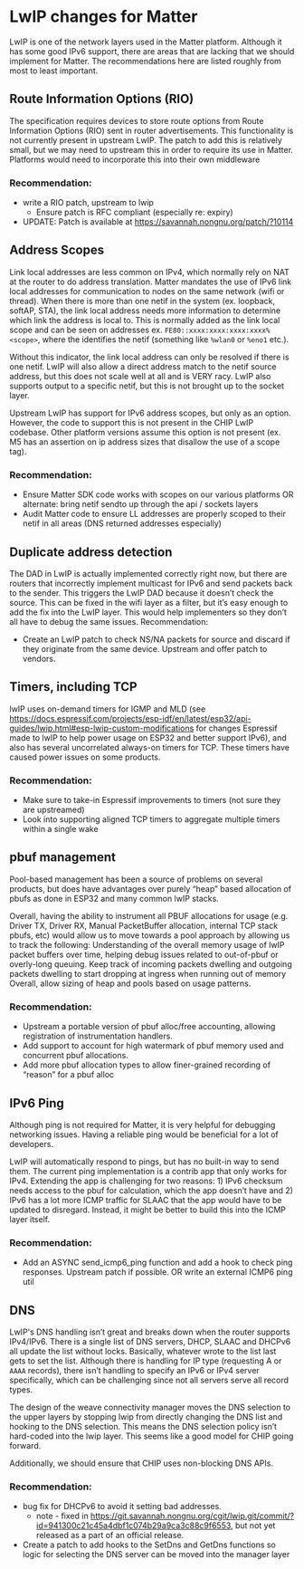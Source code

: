 # LwIP changes for Matter

LwIP is one of the network layers used in the Matter platform. Although it has
some good IPv6 support, there are areas that are lacking that we should
implement for Matter. The recommendations here are listed roughly from most to
least important.

## Route Information Options (RIO)

The specification requires devices to store route options from Route Information
Options (RIO) sent in router advertisements. This functionality is not currently
present in upstream LwIP. The patch to add this is relatively small, but we may
need to upstream this in order to require its use in Matter. Platforms would
need to incorporate this into their own middleware

### Recommendation:

-   write a RIO patch, upstream to lwip
    -   Ensure patch is RFC compliant (especially re: expiry)
-   UPDATE: Patch is available at https://savannah.nongnu.org/patch/?10114

## Address Scopes

Link local addresses are less common on IPv4, which normally rely on NAT at the
router to do address translation. Matter mandates the use of IPv6 link local
addresses for communication to nodes on the same network (wifi or thread). When
there is more than one netif in the system (ex. loopback, softAP, STA), the link
local address needs more information to determine which link the address is
local to. This is normally added as the link local scope and can be seen on
addresses ex. `FE80::xxxx:xxxx:xxxx:xxxx%<scope>`, where the <scope> identifies
the netif (something like `%wlan0` or `%eno1` etc.).

Without this indicator, the link local address can only be resolved if there is
one netif. LwIP will also allow a direct address match to the netif source
address, but this does not scale well at all and is VERY racy. LwIP also
supports output to a specific netif, but this is not brought up to the socket
layer.

Upstream LwIP has support for IPv6 address scopes, but only as an option.
However, the code to support this is not present in the CHIP LwIP codebase.
Other platform versions assume this option is not present (ex. M5 has an
assertion on ip address sizes that disallow the use of a scope tag).

### Recommendation:

-   Ensure Matter SDK code works with scopes on our various platforms OR
    alternate: bring netif sendto up through the api / sockets layers
-   Audit Matter code to ensure LL addresses are properly scoped to their netif
    in all areas (DNS returned addresses especially)

## Duplicate address detection

The DAD in LwIP is actually implemented correctly right now, but there are
routers that incorrectly implement multicast for IPv6 and send packets back to
the sender. This triggers the LwIP DAD because it doesn’t check the source. This
can be fixed in the wifi layer as a filter, but it’s easy enough to add the fix
into the LwIP layer. This would help implementers so they don’t all have to
debug the same issues. Recommendation:

-   Create an LwIP patch to check NS/NA packets for source and discard if they
    originate from the same device. Upstream and offer patch to vendors.

## Timers, including TCP

lwIP uses on-demand timers for IGMP and MLD (see
https://docs.espressif.com/projects/esp-idf/en/latest/esp32/api-guides/lwip.html#esp-lwip-custom-modifications
for changes Espressif made to lwIP to help power usage on ESP32 and better
support IPv6), and also has several uncorrelated always-on timers for TCP. These
timers have caused power issues on some products.

### Recommendation:

-   Make sure to take-in Espressif improvements to timers (not sure they are
    upstreamed)
-   Look into supporting aligned TCP timers to aggregate multiple timers within
    a single wake

## pbuf management

Pool-based management has been a source of problems on several products, but
does have advantages over purely “heap” based allocation of pbufs as done in
ESP32 and many common lwIP stacks.

Overall, having the ability to instrument all PBUF allocations for usage (e.g.
Driver TX, Driver RX, Manual PacketBuffer allocation, internal TCP stack pbufs,
etc) would allow us to move towards a pool approach by allowing us to track the
following: Understanding of the overall memory usage of lwIP packet buffers over
time, helping debug issues related to out-of-pbuf or overly-long queuing. Keep
track of incoming packets dwelling and outgoing packets dwelling to start
dropping at ingress when running out of memory Overall, allow sizing of heap and
pools based on usage patterns.

### Recommendation:

-   Upstream a portable version of pbuf alloc/free accounting, allowing
    registration of instrumentation handlers.
-   Add support to account for high watermark of pbuf memory used and concurrent
    pbuf allocations.
-   Add more pbuf allocation types to allow finer-grained recording of “reason”
    for a pbuf alloc

## IPv6 Ping

Although ping is not required for Matter, it is very helpful for debugging
networking issues. Having a reliable ping would be beneficial for a lot of
developers.

LwIP will automatically respond to pings, but has no built-in way to send them.
The current ping implementation is a contrib app that only works for IPv4.
Extending the app is challenging for two reasons: 1) IPv6 checksum needs access
to the pbuf for calculation, which the app doesn’t have and 2) IPv6 has a lot
more ICMP traffic for SLAAC that the app would have to be updated to disregard.
Instead, it might be better to build this into the ICMP layer itself.

### Recommendation:

-   Add an ASYNC send_icmp6_ping function and add a hook to check ping
    responses. Upstream patch if possible. OR write an external ICMP6 ping util

## DNS

LwIP's DNS handling isn’t great and breaks down when the router supports
IPv4/IPv6. There is a single list of DNS servers, DHCP, SLAAC and DHCPv6 all
update the list without locks. Basically, whatever wrote to the list last gets
to set the list. Although there is handling for IP type (requesting A or `AAAA`
records), there isn’t handling to specify an IPv6 or IPv4 server specifically,
which can be challenging since not all servers serve all record types.

The design of the weave connectivity manager moves the DNS selection to the
upper layers by stopping lwip from directly changing the DNS list and hooking to
the DNS selection. This means the DNS selection policy isn’t hard-coded into the
lwip layer. This seems like a good model for CHIP going forward.

Additionally, we should ensure that CHIP uses non-blocking DNS APIs.

### Recommendation:

-   bug fix for DHCPv6 to avoid it setting bad addresses.
    -   note - fixed in
        https://git.savannah.nongnu.org/cgit/lwip.git/commit/?id=941300c21c45a4dbf1c074b29a9ca3c88c9f6553,
        but not yet released as a part of an official release.
-   Create a patch to add hooks to the SetDns and GetDns functions so logic for
    selecting the DNS server can be moved into the manager layer
